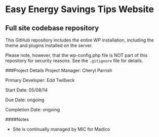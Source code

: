Easy Energy Savings Tips Website
==============

Full site codebase repository
--------------

This GitHub repository includes the entire WP installation, including the theme and plugins installed on the server.

Please note, however, that the wp-config.php file is NOT part of this repository for security reasons. See the `.gitignore` file for details.

###Project Details
Project Manager: Cheryl Parrish

Primary Developer: Edd Twilbeck

Start Date: 05/08/14

Due Date: ongoing

Completion Date: ongoing

####Notes
* Site is continually managed by MIC for Madico